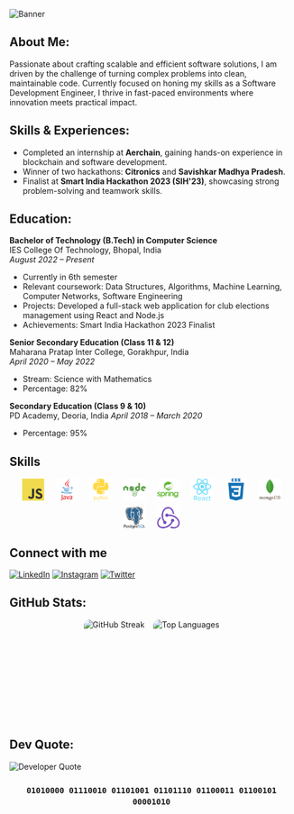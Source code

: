 ![Banner](https://i.ibb.co/MxTwRPCy/1742541600137.jpg)

## About Me:
<p> Passionate about crafting scalable and efficient software solutions, I am driven by the challenge of turning complex problems into clean, maintainable code. Currently focused on honing my skills as a Software Development Engineer, I thrive in fast-paced environments where innovation meets practical impact.</p>

## Skills & Experiences:
- Completed an internship at **Aerchain**, gaining hands-on experience in blockchain and software development.
- Winner of two hackathons: **Citronics** and **Savishkar Madhya Pradesh**.
- Finalist at **Smart India Hackathon 2023 (SIH'23)**, showcasing strong problem-solving and teamwork skills.

## Education:

**Bachelor of Technology (B.Tech) in Computer Science**  
IES College Of Technology, Bhopal, India  
_August 2022 – Present_  
- Currently in 6th semester  
- Relevant coursework: Data Structures, Algorithms, Machine Learning, Computer Networks, Software Engineering  
- Projects: Developed a full-stack web application for club elections management using React and Node.js  
- Achievements: Smart India Hackathon 2023 Finalist

**Senior Secondary Education (Class 11 & 12)**  
Maharana Pratap Inter College, Gorakhpur, India  
_April 2020 – May 2022_  
- Stream: Science with Mathematics
- Percentage: 82%  

**Secondary Education (Class 9 & 10)**  
PD Academy, Deoria, India
_April 2018 – March 2020_  
- Percentage: 95%  


## Skills
<div style="display: flex; flex-wrap: wrap; justify-content: center; gap: 10px; max-width: 700px; margin: auto;">
  <img alt="Javascript" height="40" src="https://github.com/devicons/devicon/blob/v2.16.0/icons/javascript/javascript-original.svg" style="margin: 0 5px;" />
  <img alt="Java" height="40" src="https://github.com/devicons/devicon/blob/v2.16.0/icons/java/java-original-wordmark.svg" style="margin: 0 5px;" />
  <img alt="Python" height="40" src="https://github.com/devicons/devicon/blob/v2.16.0/icons/python/python-plain-wordmark.svg" style="margin: 0 5px;" />
  <img alt="Node.js" height="40" src="https://github.com/devicons/devicon/blob/v2.16.0/icons/nodejs/nodejs-plain-wordmark.svg" style="margin: 0 5px;" />
  <img alt="Spring Boot" height="40" src="https://github.com/devicons/devicon/blob/v2.16.0/icons/spring/spring-original-wordmark.svg" style="margin: 0 5px;" />
  <img alt="React" height="40" src="https://github.com/devicons/devicon/blob/v2.16.0/icons/react/react-original-wordmark.svg" style="margin: 0 5px;" />
  <img alt="CSS" height="40" src="https://github.com/devicons/devicon/blob/v2.16.0/icons/css3/css3-plain-wordmark.svg" style="margin: 0 5px;" />
  <img alt="MongoDB" height="40" src="https://github.com/devicons/devicon/blob/v2.16.0/icons/mongodb/mongodb-original-wordmark.svg" style="margin: 0 5px;" />
  <img alt="PostgreSQL" height="40" src="https://github.com/devicons/devicon/blob/v2.16.0/icons/postgresql/postgresql-original-wordmark.svg" style="margin: 0 5px;" />
  <img alt="Redux" height="40" src="https://github.com/devicons/devicon/blob/v2.16.0/icons/redux/redux-original.svg" style="margin: 0 5px;" />
</div>

## Connect with me

[![LinkedIn](https://img.shields.io/badge/LinkedIn-%230077B5.svg?logo=linkedin&logoColor=white)](https://linkedin.com/in/princechaurasia) [![Instagram](https://img.shields.io/badge/Instagram-%23E4405F.svg?logo=Instagram&logoColor=white)](https://instagram.com/dev_.prince) [![Twitter](https://img.shields.io/badge/Twitter-%231DA1F2.svg?logo=Twitter&logoColor=white)](https://x.com/shutup_prince) 


## GitHub Stats:
<div style="display: flex; gap: 15px; justify-content: center; align-items: flex-start;">
  <img src="https://github-readme-streak-stats.herokuapp.com/?user=mr-dev-prince&theme=dark&hide_border=true" alt="GitHub Streak" height="180" style="border-radius: 10px;" />
  <img src="https://github-readme-stats.vercel.app/api/top-langs/?username=mr-dev-prince&theme=dark&hide_border=true&include_all_commits=true&count_private=true&layout=compact" alt="Top Languages" height="180" style="border-radius: 10px;" />
</div>

## Dev Quote:
<p align="start">
  <img src="https://quotes-github-readme.vercel.app/api?type=horizontal&theme=dark" alt="Developer Quote" />
</p>

<h3 style="text-align:center;"> <code>01010000 01110010 01101001 01101110 01100011 01100101 00001010</code> </h3>
